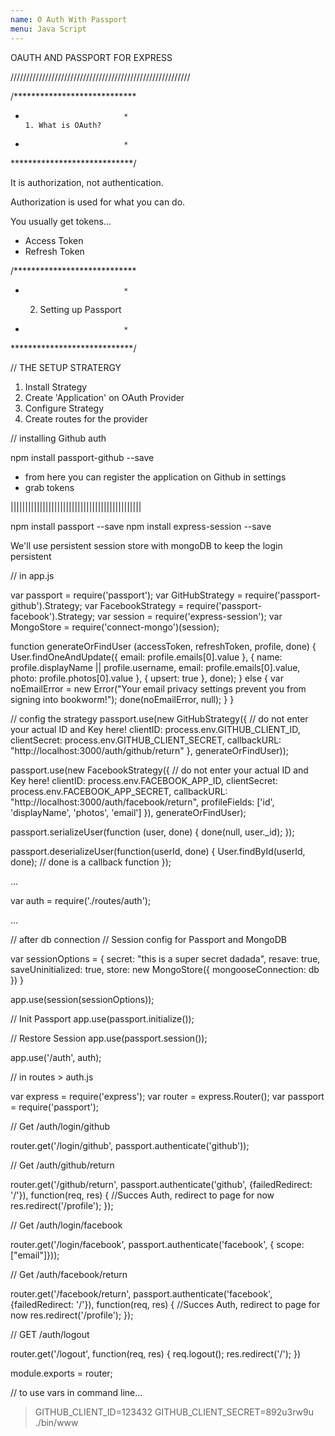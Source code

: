 ```yaml
---
name: O Auth With Passport
menu: Java Script 
---
```

OAUTH AND PASSPORT FOR EXPRESS

/////////////////////////////////////////////////////////

/****************************
*							*
	  1. What is OAuth?
*							*
****************************/

It is authorization, not authentication.

Authorization is used for what you can do.

You usually get tokens...
- Access Token
- Refresh Token

/****************************
*							*
	2. Setting up Passport
*							*
****************************/

// THE SETUP STRATERGY

1. Install Strategy
2. Create 'Application' on OAuth Provider
3. Configure Strategy
4. Create routes for the provider

// installing Github auth

npm install passport-github --save

- from here you can register the application on Github in settings
- grab tokens

|||||||||||||||||||||||||||||||||||||||||||||

npm install passport --save
npm install express-session --save

We'll use persistent session store with mongoDB to keep the login persistent

// in app.js

var passport = require('passport');
var GitHubStrategy = require('passport-github').Strategy;
var FacebookStrategy = require('passport-facebook').Strategy;
var session = require('express-session');
var MongoStore = require('connect-mongo')(session);

function generateOrFindUser (accessToken, refreshToken, profile, done) {
	User.findOneAndUpdate({
		email: profile.emails[0].value
	}, {
		name: profile.displayName || profile.username,
		email: profile.emails[0].value,
		photo: profile.photos[0].value
	}, {
		upsert: true
	}, 
	done);
	} else {
		var noEmailError = new Error("Your email privacy settings prevent you from signing into bookworm!");
		done(noEmailError, null);
	}
}

// config the strategy
passport.use(new GitHubStrategy({
	// do not enter your actual ID and Key here!
	clientID: process.env.GITHUB_CLIENT_ID,
	clientSecret: process.env.GITHUB_CLIENT_SECRET,
	callbackURL: "http://localhost:3000/auth/github/return"
	}, generateOrFindUser));

passport.use(new FacebookStrategy({
	// do not enter your actual ID and Key here!
	clientID: process.env.FACEBOOK_APP_ID,
	clientSecret: process.env.FACEBOOK_APP_SECRET,
	callbackURL: "http://localhost:3000/auth/facebook/return",
	profileFields: ['id', 'displayName', 'photos', 'email']
}), generateOrFindUser);


passport.serializeUser(function (user, done) {
	done(null, user._id);
});

passport.deserializeUser(function(userId, done) {
	User.findById(userId, done); // done is a callback function
});

...

var auth = require('./routes/auth');

...


// after db connection
// Session config for Passport and MongoDB

var sessionOptions = {
	secret: "this is a super secret dadada",
	resave: true,
	saveUninitialized: true,
	store: new MongoStore({
		mongooseConnection: db
	})
}

app.use(session(sessionOptions));

// Init Passport
app.use(passport.initialize());

// Restore Session
app.use(passport.session());

app.use('/auth', auth);

// in routes > auth.js

var express = require('express');
var router = express.Router();
var passport = require('passport');

// Get /auth/login/github

router.get('/login/github',
	passport.authenticate('github'));

// Get /auth/github/return

router.get('/github/return',
	passport.authenticate('github', {failedRedirect: '/'}),
	function(req, res) {
		//Succes Auth, redirect to page for now
		res.redirect('/profile');
	});

// Get /auth/login/facebook

router.get('/login/facebook',
	passport.authenticate('facebook', { scope: ["email"]}));

// Get /auth/facebook/return

router.get('/facebook/return',
	passport.authenticate('facebook', {failedRedirect: '/'}),
	function(req, res) {
		//Succes Auth, redirect to page for now
		res.redirect('/profile');
	});

// GET /auth/logout

router.get('/logout', function(req, res) {
	req.logout();
	res.redirect('/');
})

module.exports = router;

// to use vars in command line...

> GITHUB_CLIENT_ID=123432 GITHUB_CLIENT_SECRET=892u3rw9u ./bin/www











